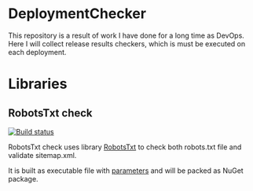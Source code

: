 # DeploymentChecker
This repository is a result of work I have done for a long time as DevOps. Here I will collect release results checkers, which is must be executed on each deployment.

# Libraries

## RobotsTxt check

[![Build status](https://dev.azure.com/dobryak/NugetsAndExtensions/_apis/build/status/NuGet/RobotsTxt.Checker)](https://dev.azure.com/dobryak/NugetsAndExtensions/_build/latest?definitionId=10)

RobotsTxt check uses library [RobotsTxt](./src/Libraries) to check both robots.txt file and validate sitemap.xml.

It is built as executable file with [parameters](./src/Executables#robotstxtchecker) and will be packed as NuGet package.